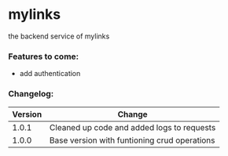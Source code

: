 # mylinks
the backend service of mylinks

### Features to come:
- add authentication

### Changelog:

| Version | Change |
| ------- | ----------- |
| 1.0.1 | Cleaned up code and added logs to requests |
| 1.0.0 | Base version with funtioning crud operations |
